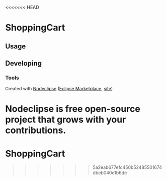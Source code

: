 <<<<<<< HEAD


# ShoppingCart



## Usage



## Developing



### Tools

Created with [Nodeclipse](https://github.com/Nodeclipse/nodeclipse-1)
 ([Eclipse Marketplace](http://marketplace.eclipse.org/content/nodeclipse), [site](http://www.nodeclipse.org))   

Nodeclipse is free open-source project that grows with your contributions.
=======
ShoppingCart
============
>>>>>>> 5a2eab677efc450b52485501674dbeb040e1b6de
